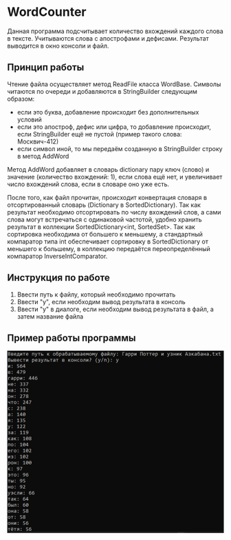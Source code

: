 # WordCounter
Данная программа подсчитывает количество вхождений каждого слова в тексте. Учитываются слова с апострофами и дефисами. Результат выводится в окно консоли и файл.

## Принцип работы
Чтение файла осуществляет метод ReadFile класса WordBase. Символы читаются по очереди и добавляются в StringBuilder следующим образом:

* если это буква, добавление происходит без дополнительных условий
* если это апостроф, дефис или цифра, то добавление происходит, если StringBuilder ещё не пустой (пример такого слова: Москвич-412)
* если символ иной, то мы передаём созданную в StringBuilder строку в метод AddWord

Метод AddWord добавляет в словарь dictionary пару ключ (слово) и значение (количество вхождений: 1), если слова ещё нет, и увеличивает число вхождений слова, если в словаре оно уже есть.

После того, как файл прочитан, происходит конвертация словаря в отсортированный словарь (Dictionary в SortedDictionary).
Так как результат необходимо отсортировать по числу вхождений слов, а сами слова могут встречаться с одинаковой частотой, удобно хранить результат в коллекции SortedDictionary<int, SortedSet<string>>.
Так как сортировка необходима от большего к меньшему, а стандартный компаратор типа int обеспечивает сортировку в SortedDictionary от меньшего к большему, в коллекцию передаётся переопределённый компаратор InverseIntComparator.

## Инструкция по работе
1. Ввести путь к файлу, который необходимо прочитать
2. Ввести "y", если необходим вывод результата в консоль
3. Ввести "y" в диалоге, если необходим вывод результата в файл, а затем название файла
     
## Пример работы программы
![Слова из файла "Гарри Поттер и узник Азкабана.txt"](https://github.com/maxizenit/WordCounter/blob/main/Screenshots/ConsoleResult.png)
